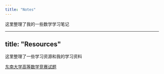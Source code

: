 ```yaml
---
title: "Notes"
---
```


这里整理了我的一些数学学习笔记

---
title: "Resources"
---

这里整理了一些学习资源和我的学习资料

[东南大学高等数学竞赛试题](../assets/southeast.pdf)
